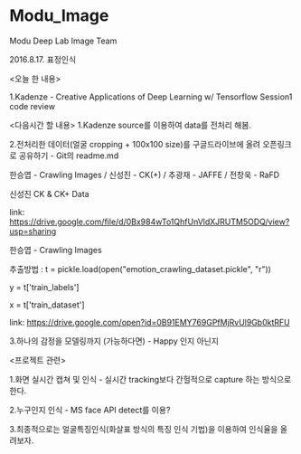 # Modu_Image
Modu Deep Lab Image Team



2016.8.17. 표정인식


<오늘 한 내용>

1.Kadenze - Creative Applications of Deep Learning w/ Tensorflow  Session1 code review
 

<다음시간 할 내용>
1.Kadenze source를 이용하여 data를 전처리 해봄.

2.전처리한 데이터(얼굴 cropping + 100x100 size)를 구글드라이브에 올려 오픈링크로 공유하기 - Git의 readme.md

   한승엽 - Crawling Images / 신성진 - CK(+) / 추광재 - JAFFE / 전창욱 - RaFD

신성진 CK & CK+ Data

link: https://drive.google.com/file/d/0Bx984wTo1QhfUnVldXJRUTM5ODQ/view?usp=sharing

한승엽 - Crawling Images 

  추출방법 : t = pickle.load(open("emotion_crawling_dataset.pickle", "r"))
  
  y = t['train_labels']
  
  x = t['train_dataset']

link: https://drive.google.com/open?id=0B91EMY769GPfMjRvUl9Gb0ktRFU




3.하나의 감정을 모델링까지 (가능하다면) - Happy 인지 아닌지

<프로젝트 관련>

1.화면 실시간 캡쳐 및 인식 - 실시간 tracking보다 간헐적으로 capture 하는 방식으로 한다.

2.누구인지 인식 - MS face API detect를 이용?

3.최종적으로는 얼굴특징인식(화살표 방식의 특징 인식 기법)을 이용하여 인식율을 올려보자.
